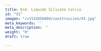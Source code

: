 ```yaml
---
title: End. Liquido Silicato Calcio
id: "31"
imagen: "/v1532656894/construccion/43.jpg"
meta_keywords: ''
meta_description: ''
weight: "0"
draft: true

---
```

